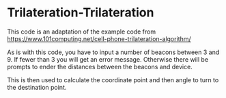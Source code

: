 # Trilateration-Trilateration

This code is an adaptation of the example code from https://www.101computing.net/cell-phone-trilateration-algorithm/ 

As is with this code, you have to input a number of beacons between 3 and 9. If fewer than 3 you will get an error message. Otherwise there will be prompts to ender the distances between the beacons and device. 

This is then used to calculate the coordinate point and then angle to turn to the destination point. 

